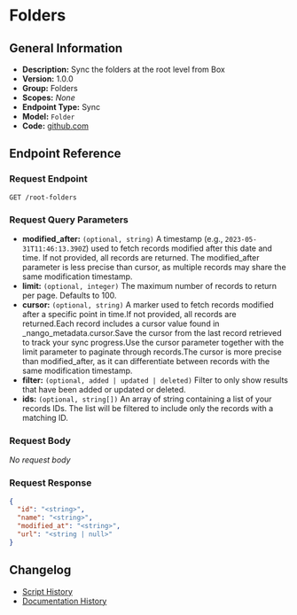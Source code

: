 <!-- BEGIN GENERATED CONTENT -->
# Folders

## General Information

- **Description:** Sync the folders at the root level from Box
- **Version:** 1.0.0
- **Group:** Folders
- **Scopes:** _None_
- **Endpoint Type:** Sync
- **Model:** `Folder`
- **Code:** [github.com](https://github.com/NangoHQ/integration-templates/tree/main/integrations/box/syncs/folders.ts)


## Endpoint Reference

### Request Endpoint

`GET /root-folders`

### Request Query Parameters

- **modified_after:** `(optional, string)` A timestamp (e.g., `2023-05-31T11:46:13.390Z`) used to fetch records modified after this date and time. If not provided, all records are returned. The modified_after parameter is less precise than cursor, as multiple records may share the same modification timestamp.
- **limit:** `(optional, integer)` The maximum number of records to return per page. Defaults to 100.
- **cursor:** `(optional, string)` A marker used to fetch records modified after a specific point in time.If not provided, all records are returned.Each record includes a cursor value found in _nango_metadata.cursor.Save the cursor from the last record retrieved to track your sync progress.Use the cursor parameter together with the limit parameter to paginate through records.The cursor is more precise than modified_after, as it can differentiate between records with the same modification timestamp.
- **filter:** `(optional, added | updated | deleted)` Filter to only show results that have been added or updated or deleted.
- **ids:** `(optional, string[])` An array of string containing a list of your records IDs. The list will be filtered to include only the records with a matching ID.

### Request Body

_No request body_

### Request Response

```json
{
  "id": "<string>",
  "name": "<string>",
  "modified_at": "<string>",
  "url": "<string | null>"
}
```

## Changelog

- [Script History](https://github.com/NangoHQ/integration-templates/commits/main/integrations/box/syncs/folders.ts)
- [Documentation History](https://github.com/NangoHQ/integration-templates/commits/main/integrations/box/syncs/folders.md)

<!-- END  GENERATED CONTENT -->

